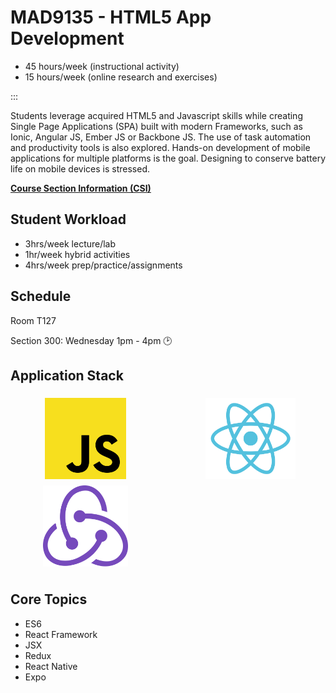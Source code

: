 # MAD9135 - HTML5 App Development

- 45 hours/week (instructional activity)
- 15 hours/week (online research and exercises)

:::

Students leverage acquired HTML5 and Javascript skills while creating Single Page Applications (SPA) built with modern Frameworks, such as Ionic, Angular JS, Ember JS or Backbone JS. The use of task automation and productivity tools is also explored. Hands-on development of mobile applications for multiple platforms is the goal. Designing to conserve battery life on mobile devices is stressed.

**[Course Section Information (CSI)](./course-section-information.md)**

## Student Workload

- 3hrs/week lecture/lab
- 1hr/week hybrid activities
- 4hrs/week prep/practice/assignments

## Schedule

Room T127

Section 300: Wednesday 1pm - 4pm :clock2:

## Application Stack

<section style="
  display: grid; 
  grid-template-columns: repeat( auto-fit, minmax(160px, 1fr) );
  grid-template-rows: 130px;
  grid-auto-rows: 130px;
  justify-items: center;
  align-items: center;
  grid-gap: 1.5rem;
  margin-bottom: 2rem;">

<img src="../assets/javascript.svg" alt="NodeJS" 
     style="width: 100%; height: auto; max-height: 130px; max-width: 160px;
            align-self: start; margin-top: .95rem;">

<img src="../assets/react.svg" alt="React" 
     style="width: 100%; height: auto; max-height: 130px; max-width: 160px;align-self: start; margin-top: .95rem;">
          
<img src="../assets/redux.svg" alt="Redux" 
     style="width: auto; height: 70%; max-height: 130px;
            align-self: end; margin-bottom: .8rem;">


</section>

## Core Topics

- ES6
- React Framework
- JSX
- Redux
- React Native
- Expo
